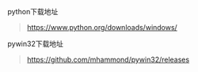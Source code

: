 python下载地址
> https://www.python.org/downloads/windows/

pywin32下载地址
> https://github.com/mhammond/pywin32/releases
